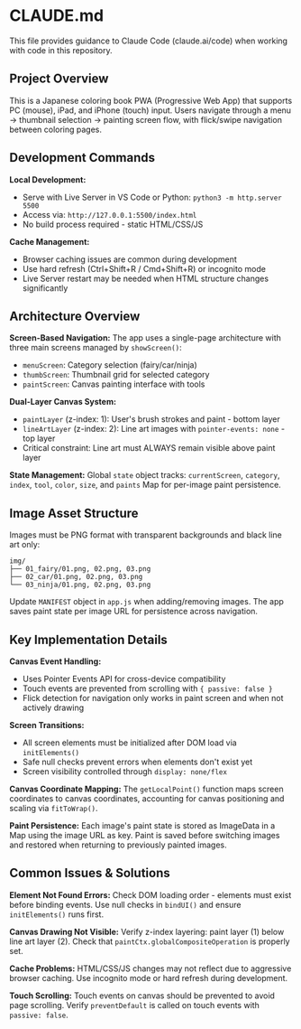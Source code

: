 # CLAUDE.md

This file provides guidance to Claude Code (claude.ai/code) when working with code in this repository.

## Project Overview

This is a Japanese coloring book PWA (Progressive Web App) that supports PC (mouse), iPad, and iPhone (touch) input. Users navigate through a menu → thumbnail selection → painting screen flow, with flick/swipe navigation between coloring pages.

## Development Commands

**Local Development:**
- Serve with Live Server in VS Code or Python: `python3 -m http.server 5500`
- Access via: `http://127.0.0.1:5500/index.html`
- No build process required - static HTML/CSS/JS

**Cache Management:**
- Browser caching issues are common during development
- Use hard refresh (Ctrl+Shift+R / Cmd+Shift+R) or incognito mode
- Live Server restart may be needed when HTML structure changes significantly

## Architecture Overview

**Screen-Based Navigation:**
The app uses a single-page architecture with three main screens managed by `showScreen()`:
- `menuScreen`: Category selection (fairy/car/ninja)
- `thumbScreen`: Thumbnail grid for selected category
- `paintScreen`: Canvas painting interface with tools

**Dual-Layer Canvas System:**
- `paintLayer` (z-index: 1): User's brush strokes and paint - bottom layer
- `lineArtLayer` (z-index: 2): Line art images with `pointer-events: none` - top layer
- Critical constraint: Line art must ALWAYS remain visible above paint layer

**State Management:**
Global `state` object tracks: `currentScreen`, `category`, `index`, `tool`, `color`, `size`, and `paints` Map for per-image paint persistence.

## Image Asset Structure

Images must be PNG format with transparent backgrounds and black line art only:
```
img/
├── 01_fairy/01.png, 02.png, 03.png
├── 02_car/01.png, 02.png, 03.png  
└── 03_ninja/01.png, 02.png, 03.png
```

Update `MANIFEST` object in `app.js` when adding/removing images. The app saves paint state per image URL for persistence across navigation.

## Key Implementation Details

**Canvas Event Handling:**
- Uses Pointer Events API for cross-device compatibility
- Touch events are prevented from scrolling with `{ passive: false }`
- Flick detection for navigation only works in paint screen and when not actively drawing

**Screen Transitions:**
- All screen elements must be initialized after DOM load via `initElements()`
- Safe null checks prevent errors when elements don't exist yet
- Screen visibility controlled through `display: none/flex`

**Canvas Coordinate Mapping:**
The `getLocalPoint()` function maps screen coordinates to canvas coordinates, accounting for canvas positioning and scaling via `fitToWrap()`.

**Paint Persistence:**
Each image's paint state is stored as ImageData in a Map using the image URL as key. Paint is saved before switching images and restored when returning to previously painted images.

## Common Issues & Solutions

**Element Not Found Errors:**
Check DOM loading order - elements must exist before binding events. Use null checks in `bindUI()` and ensure `initElements()` runs first.

**Canvas Drawing Not Visible:**
Verify z-index layering: paint layer (1) below line art layer (2). Check that `paintCtx.globalCompositeOperation` is properly set.

**Cache Problems:**
HTML/CSS/JS changes may not reflect due to aggressive browser caching. Use incognito mode or hard refresh during development.

**Touch Scrolling:**
Touch events on canvas should be prevented to avoid page scrolling. Verify `preventDefault` is called on touch events with `passive: false`.